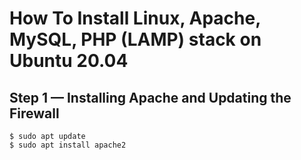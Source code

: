 # How To Install Linux, Apache, MySQL, PHP (LAMP) stack on Ubuntu 20.04

## Step 1 — Installing Apache and Updating the Firewall

```
$ sudo apt update
$ sudo apt install apache2
```
